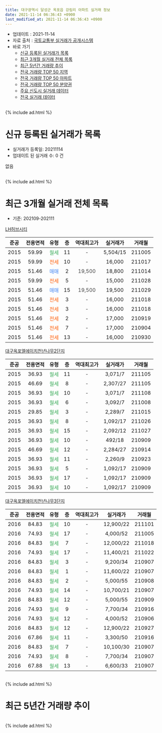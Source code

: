 ```yaml
---
title: 대구광역시 달성군 옥포읍 강림리 아파트 실거래 정보
date: 2021-11-14 06:36:43 +0900
last_modified_at: 2021-11-14 06:36:43 +0900
---
```


* 업데이트 : 2021-11-14
* 자료 출처 : [국토교통부 실거래가 공개시스템](http://rt.molit.go.kr)
* 바로 가기
    * [신규 등록된 실거래가 목록](#신규-등록된-실거래가-목록)
    * [최근 3개월 실거래 전체 목록](#최근-3개월-실거래-전체-목록)
    * [최근 5년간 거래량 추이](#최근-5년간-거래량-추이)
    * [전국 거래량 TOP 50 지역](https://inasie.github.io/apt-trade-info/최근-3개월-전국에서-가장-거래가-많이-발생한-지역)
    * [전국 거래량 TOP 50 아파트](https://inasie.github.io/apt-trade-info/최근-3개월-전국에서-가장-거래가-많이-발생한-아파트)
    * [전국 거래량 TOP 50 분양권](https://inasie.github.io/apt-trade-info/최근-3개월-전국에서-가장-거래가-많이-발생한-분양권)
    * [주요 신도시 실거래 데이터](https://inasie.github.io/apt-trade-info/주요-신도시)
    * [전국 실거래 데이터](https://inasie.github.io/apt-trade-info/전국)
<br>
{% include ad.html %}
<br>

# 신규 등록된 실거래가 목록
* 실거래가 등록일: 20211114
* 업데이트 된 실거래 수: 0 건

없음

<br>
{% include ad.html %}
<br>

# 최근 3개월 실거래 전체 목록
* 기준: 202109-202111


[LH허브시티](https://search.naver.com/search.naver?query=%EB%8C%80%EA%B5%AC%EA%B4%91%EC%97%AD%EC%8B%9C+%EB%8B%AC%EC%84%B1%EA%B5%B0+%EC%98%A5%ED%8F%AC%EC%9D%8D+%EA%B0%95%EB%A6%BC%EB%A6%AC+LH%ED%97%88%EB%B8%8C%EC%8B%9C%ED%8B%B0)

|준공|전용면적|유형|층|역대최고가|실거래가|거래월|
|:---:|:---:|:---:|:---:|:---:|:---:|:---:|
|2015|59.99|<span style="color:#34a853">월세</span>|11|<span style="color:#444444">-</span>|5,504/15|211005|
|2015|59.99|<span style="color:#ff5a00">전세</span>|10|<span style="color:#444444">-</span>|16,000|211017|
|2015|51.46|<span style="color:#4285f3">매매</span>|2|<span style="color:#444444">19,500</span>|18,800|211014|
|2015|59.99|<span style="color:#ff5a00">전세</span>|5|<span style="color:#444444">-</span>|15,000|211028|
|2015|51.46|<span style="color:#4285f3">매매</span>|15|<span style="color:#444444">19,500</span>|19,500|211029|
|2015|51.46|<span style="color:#ff5a00">전세</span>|3|<span style="color:#444444">-</span>|16,000|211018|
|2015|51.46|<span style="color:#ff5a00">전세</span>|3|<span style="color:#444444">-</span>|16,000|211018|
|2015|51.46|<span style="color:#ff5a00">전세</span>|2|<span style="color:#444444">-</span>|17,000|210919|
|2015|51.46|<span style="color:#ff5a00">전세</span>|7|<span style="color:#444444">-</span>|17,000|210904|
|2015|51.46|<span style="color:#ff5a00">전세</span>|13|<span style="color:#444444">-</span>|16,000|210930|

[대구옥포엘에이치천년나무2단지](https://search.naver.com/search.naver?query=%EB%8C%80%EA%B5%AC%EA%B4%91%EC%97%AD%EC%8B%9C+%EB%8B%AC%EC%84%B1%EA%B5%B0+%EC%98%A5%ED%8F%AC%EC%9D%8D+%EA%B0%95%EB%A6%BC%EB%A6%AC+%EB%8C%80%EA%B5%AC%EC%98%A5%ED%8F%AC%EC%97%98%EC%97%90%EC%9D%B4%EC%B9%98%EC%B2%9C%EB%85%84%EB%82%98%EB%AC%B42%EB%8B%A8%EC%A7%80)

|준공|전용면적|유형|층|역대최고가|실거래가|거래월|
|:---:|:---:|:---:|:---:|:---:|:---:|:---:|
|2015|36.93|<span style="color:#34a853">월세</span>|11|<span style="color:#444444">-</span>|3,071/7|211105|
|2015|46.69|<span style="color:#34a853">월세</span>|8|<span style="color:#444444">-</span>|2,307/27|211105|
|2015|36.93|<span style="color:#34a853">월세</span>|10|<span style="color:#444444">-</span>|3,071/7|211108|
|2015|36.93|<span style="color:#34a853">월세</span>|6|<span style="color:#444444">-</span>|3,092/7|211008|
|2015|29.85|<span style="color:#34a853">월세</span>|3|<span style="color:#444444">-</span>|2,289/7|211015|
|2015|36.93|<span style="color:#34a853">월세</span>|8|<span style="color:#444444">-</span>|1,092/17|211026|
|2015|36.93|<span style="color:#34a853">월세</span>|15|<span style="color:#444444">-</span>|2,092/12|211027|
|2015|36.93|<span style="color:#34a853">월세</span>|10|<span style="color:#444444">-</span>|492/18|210909|
|2015|46.69|<span style="color:#34a853">월세</span>|12|<span style="color:#444444">-</span>|2,284/27|210914|
|2015|36.93|<span style="color:#34a853">월세</span>|11|<span style="color:#444444">-</span>|2,260/9|210923|
|2015|36.93|<span style="color:#34a853">월세</span>|5|<span style="color:#444444">-</span>|1,092/17|210909|
|2015|36.93|<span style="color:#34a853">월세</span>|17|<span style="color:#444444">-</span>|1,092/17|210909|
|2015|36.93|<span style="color:#34a853">월세</span>|10|<span style="color:#444444">-</span>|1,092/17|210909|

[대구옥포엘에이치천년나무3단지](https://search.naver.com/search.naver?query=%EB%8C%80%EA%B5%AC%EA%B4%91%EC%97%AD%EC%8B%9C+%EB%8B%AC%EC%84%B1%EA%B5%B0+%EC%98%A5%ED%8F%AC%EC%9D%8D+%EA%B0%95%EB%A6%BC%EB%A6%AC+%EB%8C%80%EA%B5%AC%EC%98%A5%ED%8F%AC%EC%97%98%EC%97%90%EC%9D%B4%EC%B9%98%EC%B2%9C%EB%85%84%EB%82%98%EB%AC%B43%EB%8B%A8%EC%A7%80)

|준공|전용면적|유형|층|역대최고가|실거래가|거래월|
|:---:|:---:|:---:|:---:|:---:|:---:|:---:|
|2016|84.83|<span style="color:#34a853">월세</span>|10|<span style="color:#444444">-</span>|12,900/22|211101|
|2016|74.93|<span style="color:#34a853">월세</span>|17|<span style="color:#444444">-</span>|4,000/52|211005|
|2016|84.83|<span style="color:#34a853">월세</span>|7|<span style="color:#444444">-</span>|12,000/22|211018|
|2016|74.93|<span style="color:#34a853">월세</span>|17|<span style="color:#444444">-</span>|11,400/21|211022|
|2016|84.83|<span style="color:#34a853">월세</span>|3|<span style="color:#444444">-</span>|9,200/34|210907|
|2016|84.83|<span style="color:#34a853">월세</span>|1|<span style="color:#444444">-</span>|11,600/22|210907|
|2016|84.83|<span style="color:#34a853">월세</span>|2|<span style="color:#444444">-</span>|5,000/55|210908|
|2016|74.93|<span style="color:#34a853">월세</span>|14|<span style="color:#444444">-</span>|10,700/21|210907|
|2016|84.83|<span style="color:#34a853">월세</span>|12|<span style="color:#444444">-</span>|5,000/55|210909|
|2016|74.93|<span style="color:#34a853">월세</span>|9|<span style="color:#444444">-</span>|7,700/34|210916|
|2016|74.93|<span style="color:#34a853">월세</span>|12|<span style="color:#444444">-</span>|4,000/52|210906|
|2016|84.83|<span style="color:#34a853">월세</span>|12|<span style="color:#444444">-</span>|12,900/22|210927|
|2016|67.86|<span style="color:#34a853">월세</span>|11|<span style="color:#444444">-</span>|3,300/50|210916|
|2016|84.83|<span style="color:#34a853">월세</span>|7|<span style="color:#444444">-</span>|10,100/30|210907|
|2016|74.93|<span style="color:#34a853">월세</span>|8|<span style="color:#444444">-</span>|7,700/34|210907|
|2016|67.88|<span style="color:#34a853">월세</span>|13|<span style="color:#444444">-</span>|6,600/33|210907|


<br>
{% include ad.html %}
<br>

# 최근 5년간 거래량 추이


<div style="width:100%;">
    <canvas id="deal_progress" height="200"></canvas>
</div>

<script>
new Chart(document.getElementById("deal_progress"), {
    type: 'line',
    data: {
        labels: ['201611','201612','201701','201702','201703','201704','201705','201706','201707','201708','201709','201710','201711','201712','201801','201802','201803','201804','201805','201806','201807','201808','201809','201810','201811','201812','201901','201902','201903','201904','201905','201906','201907','201908','201909','201910','201911','201912','202001','202002','202003','202004','202005','202006','202007','202008','202009','202010','202011','202012','202101','202102','202103','202104','202105','202106','202107','202108','202109','202110','202111'],
        datasets: [{
            label: '매매',
            pointRadius: 1,
            data: [2, 1, 1, 5, 6, 6, 9, 8, 8, 11, 12, 5, 9, 8, 8, 5, 7, 7, 3, 5, 7, 5, 3, 6, 3, 8, 3, 10, 7, 3, 3, 10, 11, 5, 6, 5, 6, 6, 1, 5, 2, 5, 8, 8, 8, 13, 7, 5, 11, 13, 11, 7, 9, 10, 6, 2, 3, 1, 0, 2, 0],
            borderColor: "rgba(255, 201, 14, 1)",
            backgroundColor: "rgba(255, 201, 14, 0.5)",
            fill: false,
            lineTension: 0
        },{
            label: '전월세',
            pointRadius: 1,
            data: [7, 13, 6, 6, 16, 44, 14, 21, 21, 23, 11, 16, 8, 9, 11, 6, 7, 17, 85, 37, 18, 12, 6, 3, 6, 14, 12, 10, 8, 69, 10, 23, 9, 12, 18, 35, 26, 20, 22, 8, 6, 66, 43, 12, 8, 6, 12, 16, 8, 10, 21, 13, 27, 92, 23, 22, 18, 14, 21, 12, 4],
            borderColor: "rgba(0, 141, 185, 1)",
            backgroundColor: "rgba(0, 141, 185, 0.5)",
            fill: false,
            lineTension: 0
        }
        ]
    },
    options: {
        responsive: true,
        title: {
            display: false
        },
        tooltips: {
            mode: 'index',
            intersect: false
        },
        hover: {
            mode: 'nearest',
            intersect: true
        },
        scales: {
            xAxes: [{
                display: true,
                scaleLabel: {
                    display: true,
                    labelString: '년/월'
                }
            }],
            yAxes: [{
                display: true,
                ticks: {
                    suggestedMin: 0,
                },
                scaleLabel: {
                    display: true,
                    labelString: '실거래 수'
                }
            }]
        }
    }
});

</script>


<br>
{% include ad.html %}
<br>

